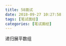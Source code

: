 ```yaml
---
title: 58面试
date: 2018-09-27 10:27:58
tags: [笔试面经]
categories: [笔试面经]
---
```


递归展平数组

``` javascript

```



